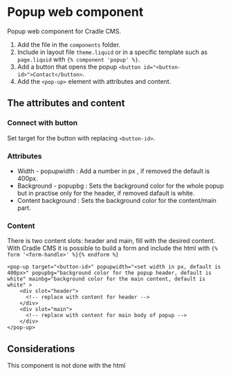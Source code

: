 # Popup web component

Popup web component for Cradle CMS.

1. Add the file in the `components` folder.
2. Include in layout file `theme.liquid` or in a specific template such as `page.liquid` with `{% component 'popup' %}`. 
3. Add a button that opens the popup `<button id="<button-id>">Contact</button>`.
4. Add the `<pop-up>` element with attributes and content.

## The attributes and content

### Connect with button
Set target for the button with replacing `<button-id>`. 

### Attributes
* Width - popupwidth : Add a number in px , if removed the default is 400px.
* Background - popupbg : Sets the background color for the whole popup but in practise only for the header, if removed dafault is white.
* Content background : Sets the background color for the content/main part.

### Content
There is two content slots: header and main, fill with the desired content. With Cradle CMS it is possible to build a form and include the html with `{% form '<form-handle>' %}{% endform %}`

```
<pop-up target="<button-id>" popupwidth="<set width in px, default is 400px>" popupbg="background color for the popup header, default is white" mainbg="background color for the main content, default is white" >
    <div slot="header">
      <!-- replace with content for header -->
    </div>
    <div slot="main">
      <!-- replace with content for main body of popup -->
    </div>
</pop-up>
```
## Considerations
This component is not done with the html <dialog> element, which would be perfect, as the compability is not there yet for all webbrowsers used in the wild.
